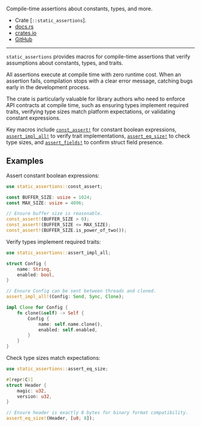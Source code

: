 Compile-time assertions about constants, types, and more.

- Crate [`::static_assertions`].
- [docs.rs](https://docs.rs/static_assertions)
- [crates.io](https://crates.io/crates/static_assertions)
- [GitHub](https://github.com/nvzqz/static-assertions)

---

`static_assertions` provides macros for compile-time assertions
that verify assumptions about constants, types, and traits.

All assertions execute at compile time with zero runtime cost.
When an assertion fails, compilation stops with a clear error message,
catching bugs early in the development process.

The crate is particularly valuable for library authors
who need to enforce API contracts at compile time,
such as ensuring types implement required traits,
verifying type sizes match platform expectations,
or validating constant expressions.

Key macros include [`const_assert!`] for constant boolean expressions,
[`assert_impl_all!`] to verify trait implementations,
[`assert_eq_size!`] to check type sizes,
and [`assert_fields!`] to confirm struct field presence.

## Examples

Assert constant boolean expressions:

```rust
use static_assertions::const_assert;

const BUFFER_SIZE: usize = 1024;
const MAX_SIZE: usize = 4096;

// Ensure buffer size is reasonable.
const_assert!(BUFFER_SIZE > 0);
const_assert!(BUFFER_SIZE <= MAX_SIZE);
const_assert!(BUFFER_SIZE.is_power_of_two());
```

Verify types implement required traits:

```rust
use static_assertions::assert_impl_all;

struct Config {
    name: String,
    enabled: bool,
}

// Ensure Config can be sent between threads and cloned.
assert_impl_all!(Config: Send, Sync, Clone);

impl Clone for Config {
    fn clone(&self) -> Self {
        Config {
            name: self.name.clone(),
            enabled: self.enabled,
        }
    }
}
```

Check type sizes match expectations:

```rust
use static_assertions::assert_eq_size;

#[repr(C)]
struct Header {
    magic: u32,
    version: u32,
}

// Ensure header is exactly 8 bytes for binary format compatibility.
assert_eq_size!(Header, [u8; 8]);
```

[`const_assert!`]: https://docs.rs/static_assertions/latest/static_assertions/macro.const_assert.html
[`assert_impl_all!`]: https://docs.rs/static_assertions/latest/static_assertions/macro.assert_impl_all.html
[`assert_eq_size!`]: https://docs.rs/static_assertions/latest/static_assertions/macro.assert_eq_size.html
[`assert_fields!`]: https://docs.rs/static_assertions/latest/static_assertions/macro.assert_fields.html

